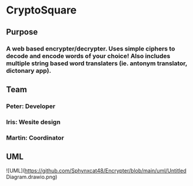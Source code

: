 # CryptoSquare

## Purpose

### A web based encrypter/decrypter. Uses simple ciphers to decode and encode words of your choice! Also includes multiple string based word translaters (ie. antonym translator, dictonary app). 

## Team

### Peter: Developer

### Iris: Wesite design

### Martin: Coordinator

## UML

![UML](https://github.com/Sphynxcat48/Encrypter/blob/main/uml/Untitled Diagram.drawio.png)
